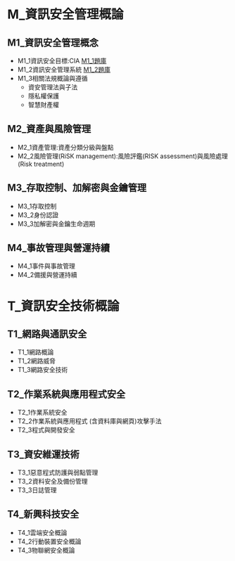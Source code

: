 # M_資訊安全管理概論
## M1_資訊安全管理概念
- M1_1資訊安全目標:CIA [M1_1題庫](M1_1資訊安全目標_A.pdf)
- M1_2資訊安全管理系統 [M1_2題庫](M1_2資訊安全管理系統.pdf)
- M1_3相關法規概論與遵循
  - 資安管理法與子法
  - 隱私權保護
  - 智慧財產權
## M2_資產與風險管理
- M2_1資產管理:資產分類分級與盤點
- M2_2風險管理(RiSK management):風險評鑑(RISK assessment)與風險處理(Risk treatment)
## M3_存取控制、加解密與金鑰管理
- M3_1存取控制
- M3_2身份認證
- M3_3加解密與金鑰生命週期
## M4_事故管理與營運持續
- M4_1事件與事故管理
- M4_2備援與營運持續
# T_資訊安全技術概論
## T1_網路與通訊安全
- T1_1網路概論
- T1_2網路威脅
- T1_3網路安全技術
## T2_作業系統與應用程式安全
- T2_1作業系統安全
- T2_2作業系統與應用程式 (含資料庫與網頁)攻擊手法
- T2_3程式與開發安全
## T3_資安維運技術
- T3_1惡意程式防護與弱點管理
- T3_2資料安全及備份管理
- T3_3日誌管理
## T4_新興科技安全
- T4_1雲端安全概論
- T4_2行動裝置安全概論
- T4_3物聯網安全概論
